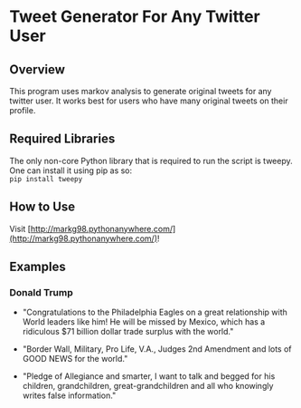# Tweet Generator For Any Twitter User

## Overview
This program uses markov analysis to generate original tweets for any twitter user. It works best for users who have many original tweets on their profile.

## Required Libraries
The only non-core Python library that is required to run the script is tweepy. One can install it using pip as so: <br /> `pip install tweepy`

## How to Use
Visit [http://markg98.pythonanywhere.com/](http://markg98.pythonanywhere.com/)!

## Examples
### Donald Trump
* "Congratulations to the Philadelphia Eagles on a great relationship with World leaders like him! He will be missed by Mexico, which has a ridiculous $71 billion dollar trade surplus with the world."

* "Border Wall, Military, Pro Life, V.A., Judges 2nd Amendment and lots of GOOD NEWS for the world."

* "Pledge of Allegiance and smarter, I want to talk and begged for his children, grandchildren, great-grandchildren and all who knowingly writes false information."
